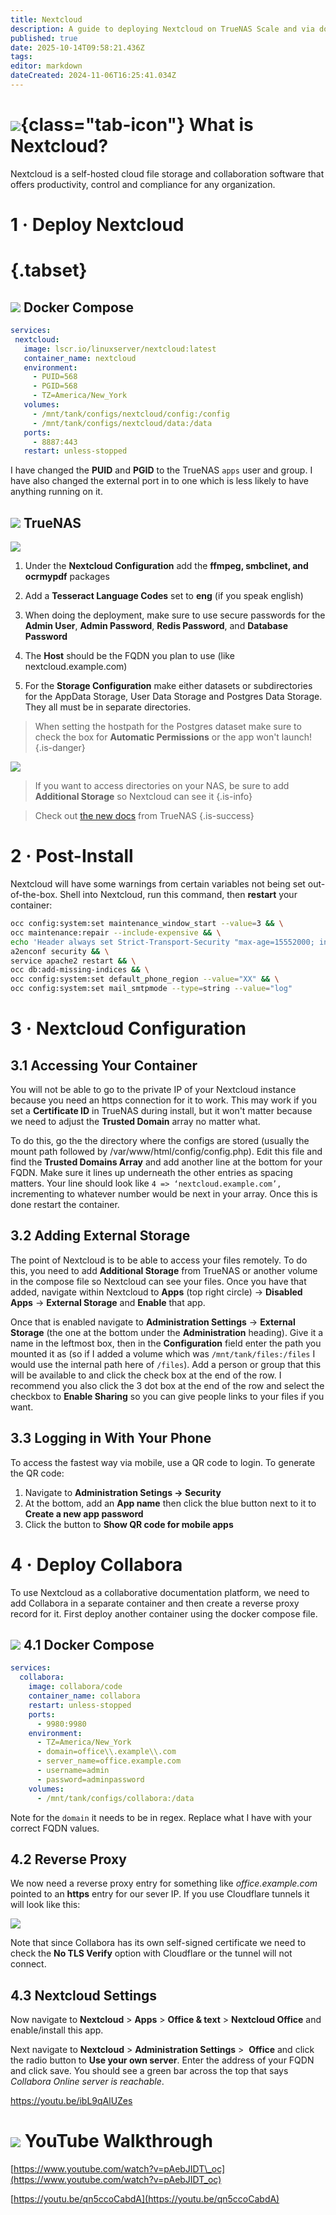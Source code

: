 ```yaml
---
title: Nextcloud
description: A guide to deploying Nextcloud on TrueNAS Scale and via docker compose
published: true
date: 2025-10-14T09:58:21.436Z
tags: 
editor: markdown
dateCreated: 2024-11-06T16:25:41.034Z
---
```


# ![](/nextcloud.png){class="tab-icon"} What is Nextcloud?

Nextcloud is a self-hosted cloud file storage and collaboration software that offers productivity, control and compliance for any organization.

# 1 · Deploy Nextcloud
# {.tabset}
## <img src="/docker.png" class="tab-icon"> Docker Compose

```yaml
services:
 nextcloud:
   image: lscr.io/linuxserver/nextcloud:latest
   container_name: nextcloud
   environment:
     - PUID=568
     - PGID=568
     - TZ=America/New_York
   volumes:
     - /mnt/tank/configs/nextcloud/config:/config
     - /mnt/tank/configs/nextcloud/data:/data
   ports:
     - 8887:443
   restart: unless-stopped
```

I have changed the **PUID** and **PGID** to the TrueNAS `apps` user and group. I have also changed the external port in to one which is less likely to have anything running on it. 

## <img src="/truenas.png" class="tab-icon"> TrueNAS

![](/screenshot_from_2024-11-06_11-06-46.png)

1. Under the **Nextcloud Configuration** add the **ffmpeg, smbclinet, and ocrmypdf** packages
1. Add a **Tesseract Language Codes** set to **eng** (if you speak english)
1. When doing the deployment, make sure to use secure passwords for the **Admin User**, **Admin Password**, **Redis Password**, and **Database Password**

1. The **Host** should be the FQDN you plan to use (like nextcloud.example.com)

1. For the **Storage Configuration** make either datasets or subdirectories for the AppData Storage, User Data Storage and Postgres Data Storage. They all must be in separate directories. 

> When setting the hostpath for the Postgres dataset make sure to check the box for **Automatic Permissions** or the app won't launch!
{.is-danger}


![](/screenshot_from_2024-11-28_21-24-00.png)

> If you want to access directories on your NAS, be sure to add **Additional Storage** so Nextcloud can see it
{.is-info}

> Check out [the new docs](https://apps.truenas.com/resources/deploy-nextcloud) from TrueNAS
{.is-success}

# 2 · Post-Install

Nextcloud will have some warnings from certain variables not being set out-of-the-box. Shell into Nextcloud, run this command, then **restart** your container:

```bash
occ config:system:set maintenance_window_start --value=3 && \
occ maintenance:repair --include-expensive && \
echo 'Header always set Strict-Transport-Security "max-age=15552000; includeSubDomains; preload"' >> /etc/apache2/conf-available/security.conf && \
a2enconf security && \
service apache2 restart && \
occ db:add-missing-indices && \
occ config:system:set default_phone_region --value="XX" && \
occ config:system:set mail_smtpmode --type=string --value="log"
```


# 3 · Nextcloud Configuration

## 3.1 Accessing Your Container

You will not be able to go to the private IP of your Nextcloud instance because you need an https connection for it to work. This may work if you set a **Certificate ID** in TrueNAS during install, but it won't matter because we need to adjust the **Trusted Domain** array no matter what. 

To do this, go the the directory where the configs are stored (usually the mount path followed by /var/www/html/config/config.php). Edit this file and find the **Trusted Domains Array** and add another line at the bottom for your FQDN. Make sure it lines up underneath the other entries as spacing matters. Your line should look like `4 => ‘nextcloud.example.com’,` incrementing to whatever number would be next in your array. Once this is done restart the container.

## 3.2 Adding External Storage

The point of Nextcloud is to be able to access your files remotely. To do this, you need to add **Additional Storage** from TrueNAS or another volume in the compose file so Nextcloud can see your files. Once you have that added, navigate within Nextcloud to **Apps** (top right circle) → **Disabled Apps** → **External Storage** and **Enable** that app.

Once that is enabled navigate to **Administration Settings** → **External Storage** (the one at the bottom under the **Administration** heading). Give it a name in the leftmost box, then in the **Configuration** field enter the path you mounted it as (so if I added a volume which was `/mnt/tank/files:/files` I would use the internal path here of `/files`). Add a person or group that this will be available to and click the check box at the end of the row. I recommend you also click the 3 dot box at the end of the row and select the checkbox to **Enable Sharing** so you can give people links to your files if you want.

## 3.3 Logging in With Your Phone

To access the fastest way via mobile, use a QR code to login. To generate the QR code:
1. Navigate to **Administration Setings → Security**
1. At the bottom, add an **App name** then click the blue button next to it to **Create a new app password**
1. Click the button to **Show QR code for mobile apps**

# 4 · Deploy Collabora

To use Nextcloud as a collaborative documentation platform, we need to add Collabora in a separate container and then create a reverse proxy record for it. First deploy another container using the docker compose file.

## <img src="/docker.png" class="tab-icon"> 4.1 Docker Compose

```yaml
services:
  collabora:
    image: collabora/code
    container_name: collabora
    restart: unless-stopped
    ports:
      - 9980:9980
    environment:
      - TZ=America/New_York
      - domain=office\\.example\\.com
      - server_name=office.example.com
      - username=admin
      - password=adminpassword
    volumes:
      - /mnt/tank/configs/collabora:/data
```


Note for the `domain` it needs to be in regex. Replace what I have with your correct FQDN values.

## 4.2 Reverse Proxy

We now need a reverse proxy entry for something like *office.example.com* pointed to an **https** entry for our sever IP. If you use Cloudflare tunnels it will look like this:

![](/screenshot_from_2025-01-17_10-42-55.png)

Note that since Collabora has its own self-signed certificate we need to check the **No TLS Verify** option with Cloudflare or the tunnel will not connect. 

## 4.3 Nextcloud Settings

Now navigate to **Nextcloud** > **Apps** > **Office & text** \> **Nextcloud Office** and enable/install this app. 

Next navigate to **Nextcloud** > **Administration Settings** >  **Office** and click the radio button to **Use your own server**. Enter the address of your FQDN and click save. You should see a green bar across the top that says *Collabora Online server is reachable*.

https://youtu.be/ibL9qAlUZes

# <img src="/youtube.png" class="tab-icon"> YouTube Walkthrough

[https://www.youtube.com/watch?v=pAebJIDT\_oc](https://www.youtube.com/watch?v=pAebJIDT_oc)

[https://youtu.be/qn5ccoCabdA](https://youtu.be/qn5ccoCabdA)